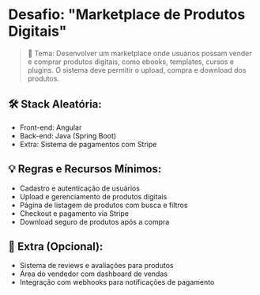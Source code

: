 # Desafio: "Marketplace de Produtos Digitais"

> 📌 Tema: Desenvolver um marketplace onde usuários possam vender e comprar produtos digitais, como ebooks, templates, cursos e plugins. O sistema deve permitir o upload, compra e download dos produtos.

## 🛠 Stack Aleatória:

- Front-end: Angular
- Back-end: Java (Spring Boot)
- Extra: Sistema de pagamentos com Stripe

## 💡 Regras e Recursos Mínimos:

- Cadastro e autenticação de usuários
- Upload e gerenciamento de produtos digitais
- Página de listagem de produtos com busca e filtros
- Checkout e pagamento via Stripe
- Download seguro de produtos após a compra

## 🔹 Extra (Opcional):

- Sistema de reviews e avaliações para produtos
- Área do vendedor com dashboard de vendas
- Integração com webhooks para notificações de pagamento
